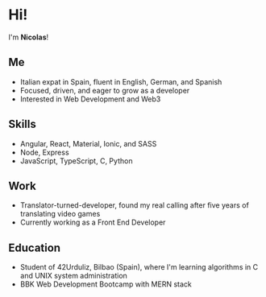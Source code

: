 # Hi!

I'm **Nicolas**!

## Me
- Italian expat in Spain, fluent in English, German, and Spanish
- Focused, driven, and eager to grow as a developer
- Interested in Web Development and Web3

## Skills
- Angular, React, Material, Ionic, and SASS
- Node, Express
- JavaScript, TypeScript, C, Python

## Work
- Translator-turned-developer, found my real calling after five years of translating video games
- Currently working as a Front End Developer

## Education
- Student of 42Urduliz, Bilbao (Spain), where I'm learning algorithms in C and UNIX system administration
- BBK Web Development Bootcamp with MERN stack


